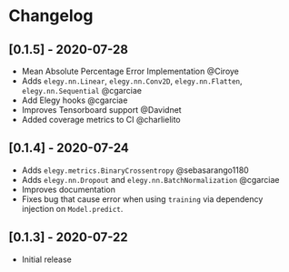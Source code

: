 # Changelog

## [0.1.5] - 2020-07-28
* Mean Absolute Percentage Error Implementation @Ciroye
* Adds `elegy.nn.Linear`, `elegy.nn.Conv2D`, `elegy.nn.Flatten`, `elegy.nn.Sequential` @cgarciae
* Add Elegy hooks @cgarciae
* Improves Tensorboard support @Davidnet
* Added coverage metrics to CI @charlielito
  
## [0.1.4] - 2020-07-24
* Adds `elegy.metrics.BinaryCrossentropy` @sebasarango1180
* Adds `elegy.nn.Dropout` and `elegy.nn.BatchNormalization` @cgarciae
* Improves documentation
* Fixes bug that cause error when using `training` via dependency injection on `Model.predict`.

## [0.1.3] - 2020-07-22
* Initial release